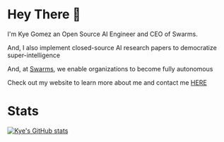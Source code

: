 # Hey There 👋

I'm Kye Gomez an Open Source AI Engineer and CEO of Swarms.

And, I also implement closed-source AI research papers to democratize super-intelligence

And, at [Swarms](https://github.com/kyegomez/swarms), we enable organizations to become fully autonomous

Check out my website to learn more about me and contact me [HERE](https://kyegomez.com/)

# Stats

[![Kye's GitHub stats](https://github-readme-stats.vercel.app/api?username=kyegomez)](https://github.com/kyegomez/github-readme-stats)
